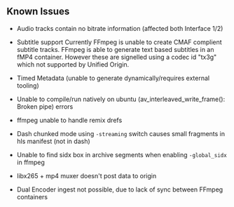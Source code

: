 ## Known Issues

* Audio tracks contain no bitrate information (affected both Interface 1/2)

* Subtitle support
Currently FFmpeg is unable to create CMAF complient subtitle tracks. FFmpeg is
able to generate text based subtitles in an fMP4 container. However these are
signelled using a codec id "tx3g" which not supported by Unified Origin. 

* Timed Metadata (unable to generate dynamically/requires external tooling)
* Unable to compile/run natively on ubuntu (av_interleaved_write_frame(): Broken
  pipe) errors
* ffmpeg unable to handle remix drefs
* Dash chunked mode using ``-streaming`` switch causes small fragments in hls
  manifest (not in dash)
* Unable to find sidx box in archive segments when enabling
  ``-global_sidx`` in ffmpeg
* libx265 + mp4 muxer doesn't post data to origin
* Dual Encoder ingest not possible, due to lack of sync between FFmpeg containers
